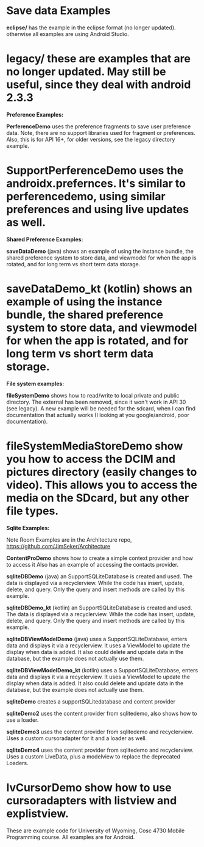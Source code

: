 Save data Examples
===========
<b>eclipse/</b> has the example in the eclipse format (no longer updated).  otherwise all examples are using Android Studio.

<b>legacy/</b> these are examples that are no longer updated.  May still be useful, since they deal with android 2.3.3
===========
<b>Preference Examples: </b>

<b>PerferenceDemo</b> uses the preference fragments to save user preference data.  Note, there are no support libraries used for fragment or preferences. Also, this is for API 16+, for older versions, see the legacy directory example.

<b>SupportPerferenceDemo</b> uses the androidx.prefernces.  It's similar to perferencedemo, using similar preferences and using live updates as well.
===========
<b>Shared Preference Examples:</b>

<b>saveDataDemo</b> (java) shows an example of using the instance bundle,  the shared preference system to store data, and viewmodel for when the app is rotated, and for long term vs short term data storage.

<b>saveDataDemo_kt</b> (kotlin) shows an example of using the instance bundle,  the shared preference system to store data, and viewmodel for when the app is rotated, and for long term vs short term data storage.
===========
<b>File system examples:</b>

<b>fileSystemDemo</b> shows how to read/write to local private and public directory. The external has been removed, since it won't work in API 30 (see legacy).  A new example will be needed for the sdcard, when I can find documentation that actually works (I looking at you google/android, poor documentation).

<b>fileSystemMediaStoreDemo</b> show you how to access the DCIM and pictures directory (easily changes to video).  This allows you to access the media on the SDcard, but any other file types.
===========
<b>Sqlite Examples:</b> 

Note Room Examples are in the Architecture repo, https://github.com/JimSeker/Architecture

<b>ContentProDemo</b> shows how to create a simple context provider and how to access it
Also has an example of accessing the contacts provider.

<b>sqliteDBDemo</b> (java) an SupportSQLiteDatabase is created and used.  The data is displayed via a recyclerview.  While the code has
 insert, update, delete, and query.  Only the query and insert methods are called by this example.

<b>sqliteDBDemo_kt</b> (kotlin) an SupportSQLiteDatabase is created and used.  The data is displayed via a recyclerview.  While the code has
 insert, update, delete, and query.  Only the query and insert methods are called by this example.

<b>sqliteDBViewModelDemo</b> (java) uses a SupportSQLiteDatabase, enters data and displays it via a recyclerview.  It uses a ViewModel to update the display when data is added.  It also could delete and update data in the database, but the example does not actually use them.

<b>sqliteDBViewModelDemo_kt</b> (kotlin) uses a SupportSQLiteDatabase, enters data and displays it via a recyclerview.  It uses a ViewModel to update the display when data is added.  It also could delete and update data in the database, but the example does not actually use them.

<b>sqliteDemo</b> creates a supportSQLitedatabase and content provider

<b>sqliteDemo2</b> uses the content provider from sqlitedemo, also shows how to use a loader.

<b>sqliteDemo3</b> uses the content provider from sqlitedemo and recyclerview.  Uses a custom cursoradapter for it and a loader as well.

<b>sqliteDemo4</b> uses the content provider from sqlitedemo and recyclerview.  Uses a custom LiveData, plus a modelview to replace the deprecated Loaders.

<b>lvCursorDemo</b> show how to use cursoradapters with listview and explistview.
===========
These are example code for University of Wyoming, Cosc 4730 Mobile Programming course.
All examples are for Android.
